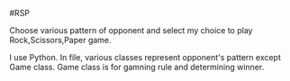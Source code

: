#RSP

Choose various pattern of opponent and select my choice to play Rock,Scissors,Paper game.

I use Python. In file, various classes represent opponent's pattern except Game class. Game class is for gamning rule and determining winner.